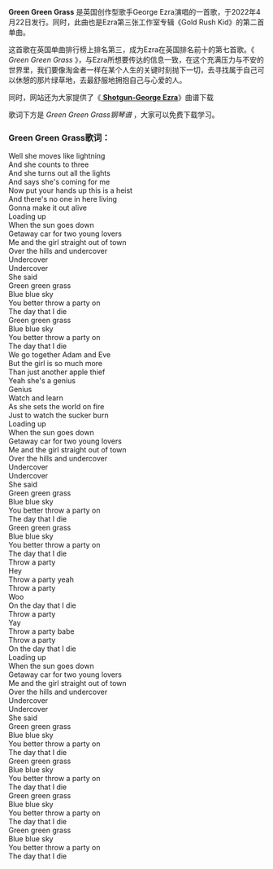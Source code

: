 

**Green Green Grass** 是英国创作型歌手George
Ezra演唱的一首歌，于2022年4月22日发行。同时，此曲也是Ezra第三张工作室专辑《Gold Rush Kid》的第二首单曲。

这首歌在英国单曲排行榜上排名第三，成为Ezra在英国排名前十的第七首歌。《 _Green Green Grass_
》，与Ezra所想要传达的信息一致，在这个充满压力与不安的世界里，我们要像淘金者一样在某个人生的关键时刻抛下一切，去寻找属于自己可以休憩的那片绿草地，去最舒服地拥抱自己与心爱的人。

同时，网站还为大家提供了《[ **Shotgun-George Ezra**](Music-9974.html "Shotgun-George
Ezra")》曲谱下载

歌词下方是 _Green Green Grass钢琴谱_ ，大家可以免费下载学习。

### Green Green Grass歌词：

Well she moves like lightning  
And she counts to three  
And she turns out all the lights  
And says she's coming for me  
Now put your hands up this is a heist  
And there's no one in here living  
Gonna make it out alive  
Loading up  
When the sun goes down  
Getaway car for two young lovers  
Me and the girl straight out of town  
Over the hills and undercover  
Undercover  
Undercover  
She said  
Green green grass  
Blue blue sky  
You better throw a party on  
The day that I die  
Green green grass  
Blue blue sky  
You better throw a party on  
The day that I die  
We go together Adam and Eve  
But the girl is so much more  
Than just another apple thief  
Yeah she's a genius  
Genius  
Watch and learn  
As she sets the world on fire  
Just to watch the sucker burn  
Loading up  
When the sun goes down  
Getaway car for two young lovers  
Me and the girl straight out of town  
Over the hills and undercover  
Undercover  
Undercover  
She said  
Green green grass  
Blue blue sky  
You better throw a party on  
The day that I die  
Green green grass  
Blue blue sky  
You better throw a party on  
The day that I die  
Throw a party  
Hey  
Throw a party yeah  
Throw a party  
Woo  
On the day that I die  
Throw a party  
Yay  
Throw a party babe  
Throw a party  
On the day that I die  
Loading up  
When the sun goes down  
Getaway car for two young lovers  
Me and the girl straight out of town  
Over the hills and undercover  
Undercover  
Undercover  
She said  
Green green grass  
Blue blue sky  
You better throw a party on  
The day that I die  
Green green grass  
Blue blue sky  
You better throw a party on  
The day that I die  
Green green grass  
Blue blue sky  
You better throw a party on  
The day that I die  
Green green grass  
Blue blue sky  
You better throw a party on  
The day that I die

